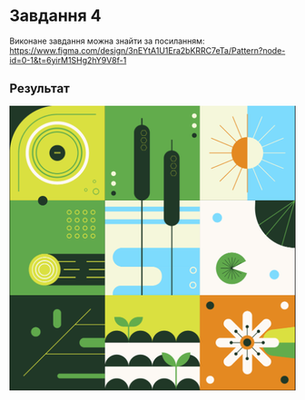 # Завдання 4

Виконане завдання можна знайти за посиланням:
https://www.figma.com/design/3nEYtA1U1Era2bKRRC7eTa/Pattern?node-id=0-1&t=6yirM1SHg2hY9V8f-1

## Результат

![result](images/img.png)